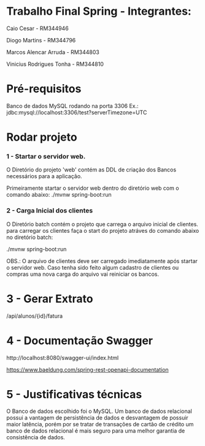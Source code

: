 # Trabalho Final Spring - Integrantes:
Caio Cesar - RM344946

Diogo Martins - RM344796

Marcos Alencar Arruda - RM344803

Vinicius Rodrigues Tonha - RM344810

# Pré-requisitos
Banco de dados MySQL rodando na porta 3306 
Ex.: jdbc:mysql://localhost:3306/test?serverTimezone=UTC

# Rodar projeto
### 1 - Startar o servidor web.

O Diretório do projeto 'web' contém as DDL de criação dos Bancos necessários para a aplicação.

Primeiramente startar o servidor web dentro do diretório web com o comando abaixo:
./mvnw spring-boot:run

### 2 - Carga Inicial dos clientes

O Diretório batch contém o projeto que carrega o arquivo inicial de clientes. 
para carregar os clientes faça o start do projeto atráves do comando abaixo no diretório batch:

./mvnw spring-boot:run

OBS.: 
O arquivo de clientes deve ser carregado imediatamente após startar o servidor web.
Caso tenha sido feito algum cadastro de clientes ou compras uma nova carga do arquivo vai reiniciar os bancos.

# 3 - Gerar Extrato
/api/alunos/{id}/fatura

# 4 -  Documentação Swagger
http://localhost:8080/swagger-ui/index.html

https://www.baeldung.com/spring-rest-openapi-documentation


# 5 - Justificativas técnicas
O Banco de dados escolhido foi o MySQL. Um banco de dados relacional possui a vantagem de persistência de dados
e desvantagem de possuir maior latência, porém por se tratar de transações de cartão de crédito
um banco de dados relacional é mais seguro para uma melhor garantia de consistência de dados.